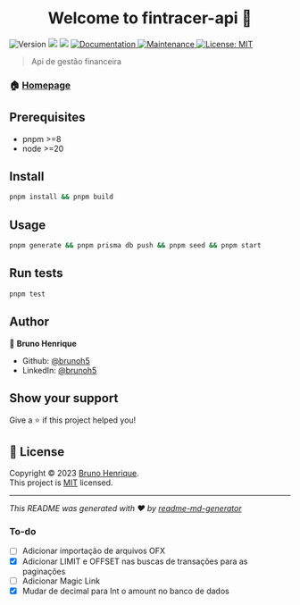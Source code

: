 <h1 align="center">Welcome to fintracer-api 👋</h1>
<p>
  <img alt="Version" src="https://img.shields.io/badge/version-1.0.0-blue.svg?cacheSeconds=2592000" />
  <img src="https://img.shields.io/badge/pnpm-%3E%3D8-blue.svg" />
  <img src="https://img.shields.io/badge/node-%3E%3D20-blue.svg" />
  <a href="https://github.com/brunoh5/fintracer-api#readme" target="_blank">
    <img alt="Documentation" src="https://img.shields.io/badge/documentation-yes-brightgreen.svg" />
  </a>
  <a href="https://github.com/brunoh5/fintracer-api/graphs/commit-activity" target="_blank">
    <img alt="Maintenance" src="https://img.shields.io/badge/Maintained%3F-yes-green.svg" />
  </a>
  <a href="https://github.com/brunoh5/fintracer-api/blob/master/LICENSE" target="_blank">
    <img alt="License: MIT" src="https://img.shields.io/github/license/brunoh5/fintracer-api" />
  </a>
</p>

> Api de gestão financeira

### 🏠 [Homepage](https://fintracer.com.br)

## Prerequisites

- pnpm >=8
- node >=20

## Install

```sh
pnpm install && pnpm build
```

## Usage

```sh
pnpm generate && pnpm prisma db push && pnpm seed && pnpm start
```

## Run tests

```sh
pnpm test
```

## Author

👤 **Bruno Henrique**

* Github: [@brunoh5](https://github.com/brunoh5)
* LinkedIn: [@brunoh5](https://linkedin.com/in/brunoh5)

## Show your support

Give a ⭐️ if this project helped you!

## 📝 License

Copyright © 2023 [Bruno Henrique](https://github.com/brunoh5).<br />
This project is [MIT](https://github.com/brunoh5/fintracer-api/blob/master/LICENSE) licensed.

***
_This README was generated with ❤️ by [readme-md-generator](https://github.com/kefranabg/readme-md-generator)_

### To-do

- [ ] Adicionar importação de arquivos OFX
- [x] Adicionar LIMIT e OFFSET nas buscas de transações para as paginações
- [ ] Adicionar Magic Link
- [x] Mudar de decimal para Int o amount no banco de dados
